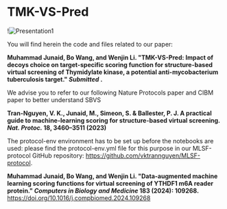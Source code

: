# TMK-VS-Pred


!![Presentation1](https://github.com/user-attachments/assets/d2bfde58-7b50-42da-90d0-cceaf248043c)


You will find herein the code and files related to our paper:

**Muhammad Junaid, Bo Wang, and Wenjin Li. "TMK-VS-Pred: Impact of decoys choice on target-specific scoring function for structure-based virtual screening of Thymidylate kinase, a potential anti-mycobacterium tuberculosis target." *Submitted* .**




We advise you to refer to our following Nature Protocols paper and CIBM paper to better understand SBVS


**Tran-Nguyen, V. K., Junaid, M., Simeon, S. & Ballester, P. J. A practical guide to machine-learning scoring for structure-based virtual screening. *Nat. Protoc.* **18**, 3460–3511 (2023)**

The protocol-env environment has to be set up before the notebooks are used: please find the protocol-env.yml file for this purpose in our MLSF-protocol GitHub repository: https://github.com/vktrannguyen/MLSF-protocol.

**Muhammad Junaid, Bo Wang, and Wenjin Li. "Data-augmented machine learning scoring functions for virtual screening of YTHDF1 m6A reader protein." *Computers in Biology and Medicine* 183 (2024): 109268.**
https://doi.org/10.1016/j.compbiomed.2024.109268
